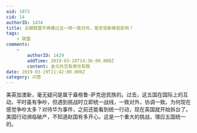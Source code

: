 ```yaml
---
aid: 1073
cid: 14
authorID: 1434
title: 五眼联盟不再像过去一样一致对外，是否受新移民影响？
tags:
    - 联盟
comments:
    -
        authorID: 1429
        addTime: 2019-03-20T14:36:00.000Z
        content: 金元外交有用也有限
date: 2019-03-19T11:42:00.000Z
category: 问答
---
```


美英加澳新，毫无疑问是属于盎格鲁-萨克逊民族的。过去，这五国在国际上的互动，平时虽有争吵，但遇到挑战时立即统一战线，一致对外，协调一致。为何现在感觉争吵太多？对待华为事件，之前还能看到统一行动，现在英国就开始拆台了。美国行动濒临破产，不知道赵国有多开心。这是一个重大的挑战，理应五国统一的。
